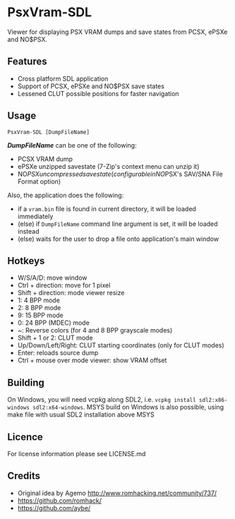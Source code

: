 PsxVram-SDL
===========

Viewer for displaying PSX VRAM dumps and save states from PCSX, ePSXe and NO$PSX.

Features
--------

- Cross platform SDL application
- Support of PCSX, ePSXe and NO$PSX save states 
- Lessened CLUT possible positions for faster navigation
  
Usage
-----

```
PsxVram-SDL [DumpFileName]
```

***DumpFileName*** can be one of the following:

- PCSX VRAM dump
- ePSXe unzipped savestate (7-Zip's context menu can unzip it)
- NO$PSX uncompressed savestate (configurable in NO$PSX's SAV/SNA File Format option)

Also, the application does the following:

- if a `vram.bin` file is found in current directory, it will be loaded immediately
- (else) if `DumpFileName` command line argument is set, it will be loaded instead
- (else) waits for the user to drop a file onto application's main window

Hotkeys
-------

- W/S/A/D: move window
- Ctrl + direction: move for 1 pixel
- Shift + direction: mode viewer resize
- 1: 4 BPP mode 
- 2: 8 BPP mode
- 9: 15 BPP mode
- 0: 24 BPP (MDEC) mode
- ~: Reverse colors (for 4 and 8 BPP grayscale modes)
- Shift + 1 or 2: CLUT mode
- Up/Down/Left/Right: CLUT starting coordinates (only for CLUT modes)
- Enter: reloads source dump
- Ctrl + mouse over mode viewer: show VRAM offset

Building
--------

On Windows, you will need vcpkg along SDL2, i.e. `vcpkg install sdl2:x86-windows sdl2:x64-windows`.
MSYS build on Windows is also possible, using make file with usual SDL2 installation above MSYS

Licence
-------

For license information please see LICENSE.md

Credits
-------

- Original idea by Agemo http://www.romhacking.net/community/737/
- https://github.com/romhack/
- https://github.com/aybe/

